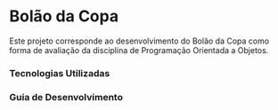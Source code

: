 # Bolão da Copa

Este projeto corresponde ao desenvolvimento do Bolão da Copa como forma de avaliação da disciplina de Programação Orientada a Objetos.

### Tecnologias Utilizadas


### Guia de Desenvolvimento


